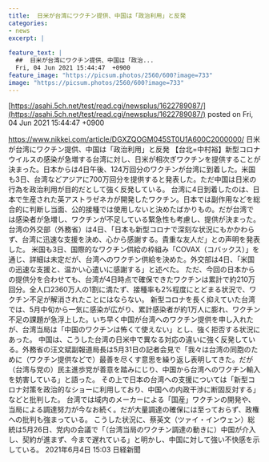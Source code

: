 ```yaml
---
title:  日米が台湾にワクチン提供、中国は「政治利用」と反発  
categories:
- news
excerpt: |
  
feature_text: |
  ##  日米が台湾にワクチン提供、中国は「政治...
  Fri, 04 Jun 2021 15:44:47  +0900
feature_image: "https://picsum.photos/2560/600?image=733"
image: "https://picsum.photos/2560/600?image=733"
---
```


[https://asahi.5ch.net/test/read.cgi/newsplus/1622789087/](https://asahi.5ch.net/test/read.cgi/newsplus/1622789087/)
posted on Fri, 04 Jun 2021 15:44:47  +0900

<!--more-->

https://www.nikkei.com/article/DGXZQOGM045ST0U1A600C2000000/ 日米が台湾にワクチン提供、中国は「政治利用」と反発 【台北=中村裕】新型コロナウイルスの感染が急増する台湾に対し、日米が相次ぎワクチンを提供することが決まった。日本からは4日午後、124万回分のワクチンが台湾に到着した。米国も3日、台湾などアジアに700万回分を提供すると発表した。ただ中国は日米の行為を政治利用が目的だとして強く反発している。 台湾に4日到着したのは、日本で生産された英アストラゼネカが開発したワクチン。日本では副作用などを総合的に判断し当面、公的接種では使用しないと決めたばかりもの。だが台湾では感染者が急増し、ワクチンが不足している緊急性も考慮し、提供が決まった。 台湾の外交部（外務省）は4日、「日本も新型コロナで深刻な状況にもかかわらず、台湾に迅速な支援を決め、心から感謝する。貴重な友人だ」との声明を発表した。 米国も3日、国際的なワクチン供給の枠組み「COVAX（コバックス）」を通じ、詳細は未定だが、台湾へのワクチン供給を決めた。外交部は4日、「米国の迅速な支援と、温かい心遣いに感謝する」と述べた。 ただ、今回の日本からの提供分を合わせても、台湾が4日時点で確保できたワクチンは累計で約210万回分。全人口2360万人の1割に満たず、接種率も2%程度にとどまる状況で、ワクチン不足が解消されたことにはならない。 新型コロナを長く抑えていた台湾では、5月中旬から一気に感染が広がり、累計感染者が約1万人に膨れ、ワクチン不足の課題が急浮上した。いち早く中国が台湾へのワクチン提供を申し入れたが、台湾当局は「中国のワクチンは怖くて使えない」とし、強く拒否する状況にあった。 中国は、こうした台湾の日米中で異なる対応の違いに強く反発している。外務省の汪文斌副報道局長は5月31日の記者会見で「我々は台湾の同胞のために（ワクチン提供などで）最善を尽くす意思を繰り返し表明してきた。だが（台湾与党の）民主進歩党が善意を踏みにじり、中国から台湾へのワクチン輸入を妨害している」と語った。 その上で日本の台湾への支援については「新型コロナ対策を政治的なショーに利用しており、中国への内政干渉に断固反対する」などと批判した。 台湾では域内のメーカーによる「国産」ワクチンの開発や、当局による調達努力が今なお続く。だが大量調達の確保には至っておらず、政権への批判も強まっている。 こうした状況に、蔡英文（ツァイ・インウェン）総統は5月26日、党内の会議で「（台湾当局のワクチン調達の動きに）中国が介入し、契約が進まず、今まで遅れている」と明かし、中国に対して強い不快感を示している。 2021年6月4日 15:03 日経新聞

